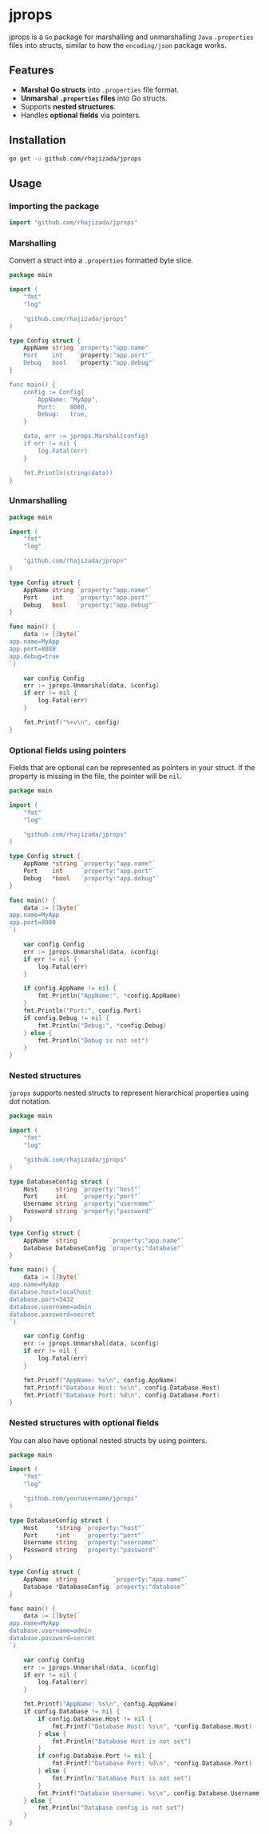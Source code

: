 # jprops

jprops is a `Go` package for marshalling and unmarshalling `Java` `.properties`
files into structs, similar to how the `encoding/json` package works.

## Features

- **Marshal Go structs** into `.properties` file format.
- **Unmarshal `.properties` files** into Go structs.
- Supports **nested structures**.
- Handles **optional fields** via pointers.

## Installation

```bash
go get -u github.com/rhajizada/jprops
```

## Usage

### Importing the package

```go
import "github.com/rhajizada/jprops"
```

### Marshalling

Convert a struct into a `.properties` formatted byte slice.

```go
package main

import (
    "fmt"
    "log"

    "github.com/rhajizada/jprops"
)

type Config struct {
    AppName string `property:"app.name"
    Port    int    `property:"app.port"`
    Debug   bool   `property:"app.debug"`
}

func main() {
    config := Config{
        AppName: "MyApp",
        Port:    8080,
        Debug:   true,
    }

    data, err := jprops.Marshal(config)
    if err != nil {
        log.Fatal(err)
    }

    fmt.Println(string(data))
}
```

### Unmarshalling

```go
package main

import (
    "fmt"
    "log"

    "github.com/rhajizada/jprops"
)

type Config struct {
    AppName string `property:"app.name"`
    Port    int    `property:"app.port"`
    Debug   bool   `property:"app.debug"`
}

func main() {
    data := []byte(`
app.name=MyApp
app.port=8080
app.debug=true
`)

    var config Config
    err := jprops.Unmarshal(data, &config)
    if err != nil {
        log.Fatal(err)
    }

    fmt.Printf("%+v\n", config)
}
```

### Optional fields using pointers

Fields that are optional can be represented as pointers in your struct. If the
property is missing in the file, the pointer will be `nil`.

```go
package main

import (
    "fmt"
    "log"

    "github.com/rhajizada/jprops"
)

type Config struct {
    AppName *string `property:"app.name"`
    Port    int     `property:"app.port"`
    Debug   *bool   `property:"app.debug"`
}

func main() {
    data := []byte(`
app.name=MyApp
app.port=8080
`)

    var config Config
    err := jprops.Unmarshal(data, &config)
    if err != nil {
        log.Fatal(err)
    }

    if config.AppName != nil {
        fmt.Println("AppName:", *config.AppName)
    }
    fmt.Println("Port:", config.Port)
    if config.Debug != nil {
        fmt.Println("Debug:", *config.Debug)
    } else {
        fmt.Println("Debug is not set")
    }
}
```

### Nested structures

`jprops` supports nested structs to represent hierarchical properties using dot notation.

```go
package main

import (
    "fmt"
    "log"

    "github.com/rhajizada/jprops"
)

type DatabaseConfig struct {
    Host     string `property:"host"`
    Port     int    `property:"port"`
    Username string `property:"username"`
    Password string `property:"password"`
}

type Config struct {
    AppName  string         `property:"app.name"`
    Database DatabaseConfig `property:"database"`
}

func main() {
    data := []byte(`
app.name=MyApp
database.host=localhost
database.port=5432
database.username=admin
database.password=secret
`)

    var config Config
    err := jprops.Unmarshal(data, &config)
    if err != nil {
        log.Fatal(err)
    }

    fmt.Printf("AppName: %s\n", config.AppName)
    fmt.Printf("Database Host: %s\n", config.Database.Host)
    fmt.Printf("Database Port: %d\n", config.Database.Port)
}
```

### Nested structures with optional fields

You can also have optional nested structs by using pointers.

```go
package main

import (
    "fmt"
    "log"

    "github.com/yourusername/jprops"
)

type DatabaseConfig struct {
    Host     *string `property:"host"`
    Port     *int    `property:"port"`
    Username string  `property:"username"`
    Password string  `property:"password"`
}

type Config struct {
    AppName  string          `property:"app.name"`
    Database *DatabaseConfig `property:"database"`
}

func main() {
    data := []byte(`
app.name=MyApp
database.username=admin
database.password=secret
`)

    var config Config
    err := jprops.Unmarshal(data, &config)
    if err != nil {
        log.Fatal(err)
    }

    fmt.Printf("AppName: %s\n", config.AppName)
    if config.Database != nil {
        if config.Database.Host != nil {
            fmt.Printf("Database Host: %s\n", *config.Database.Host)
        } else {
            fmt.Println("Database Host is not set")
        }
        if config.Database.Port != nil {
            fmt.Printf("Database Port: %d\n", *config.Database.Port)
        } else {
            fmt.Println("Database Port is not set")
        }
        fmt.Printf("Database Username: %s\n", config.Database.Username)
    } else {
        fmt.Println("Database config is not set")
    }
}
```
